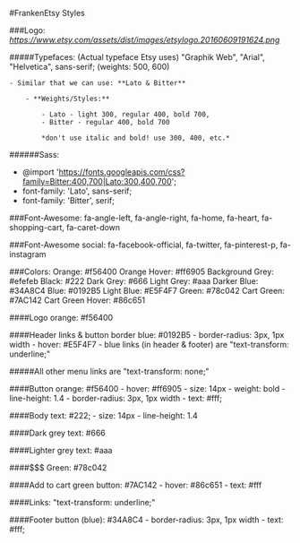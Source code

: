 #FrankenEtsy Styles


###Logo: *https://www.etsy.com/assets/dist/images/etsylogo.20160609191624.png*

#####Typefaces: (Actual typeface Etsy uses) "Graphik Web", "Arial", "Helvetica", sans-serif; (weights: 500, 600)

    - Similar that we can use: **Lato & Bitter**

        - **Weights/Styles:**

            - Lato - light 300, regular 400, bold 700,
            - Bitter - regular 400, bold 700

            *don't use italic and bold! use 300, 400, etc.*


######Sass:
- @import 'https://fonts.googleapis.com/css?family=Bitter:400,700|Lato:300,400,700';
- font-family: 'Lato', sans-serif;
- font-family: 'Bitter', serif;



###Font-Awesome:
fa-angle-left, fa-angle-right, fa-home, fa-heart, fa-shopping-cart, fa-caret-down

###Font-Awesome social:
fa-facebook-official, fa-twitter, fa-pinterest-p, fa-instagram

###Colors:
    Orange: #f56400
    Orange Hover: #ff6905
    Background Grey: #efefeb
    Black: #222
    Dark Grey: #666
    Light Grey: #aaa
    Darker Blue: #34A8C4
    Blue: #0192B5
    Light Blue: #E5F4F7
    Green: #78c042
    Cart Green: #7AC142
    Cart Green Hover: #86c651


####Logo orange: #f56400

####Header links & button border blue: #0192B5
    - border-radius: 3px, 1px width
    - hover: #E5F4F7
    - blue links (in header & footer) are "text-transform: underline;"

#####All other menu links are "text-transform: none;"

####Button orange: #f56400
    - hover: #ff6905
    - size: 14px
    - weight: bold
    - line-height: 1.4
    - border-radius: 3px, 1px width
    - text: #fff;


####Body text: #222;
    - size: 14px
    - line-height: 1.4

####Dark grey text: #666

####Lighter grey text: #aaa

####$$$ Green: #78c042

####Add to cart green button: #7AC142
    - hover: #86c651
    - text: #fff

####Links: "text-transform: underline;"

####Footer button (blue): #34A8C4
    - border-radius: 3px, 1px width
    - text: #fff;
